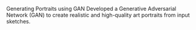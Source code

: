 Generating Portraits using GAN
Developed a Generative Adversarial Network (GAN) to create realistic and high-quality art portraits from input sketches. 
